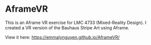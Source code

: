 # AframeVR

This is an Aframe VR exercise for LMC 4733 (Mixed-Reality Design). I created a VR version of the Bauhaus Stripe Art using Aframe.

View it here: https://emmalynguyen.github.io/AframeVR/